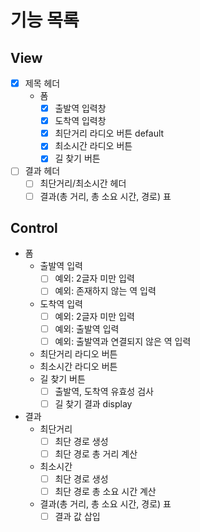 # 기능 목록

## View

- [x] 제목 헤더
  - 폼
    - [x] 출발역 입력창
    - [x] 도착역 입력창
    - [x] 최단거리 라디오 버튼 default
    - [x] 최소시간 라디오 버튼
    - [x] 길 찾기 버튼
- [ ] 결과 헤더
  - [ ] 최단거리/최소시간 헤더
  - [ ] 결과(총 거리, 총 소요 시간, 경로) 표

## Control

- 폼
  - 출발역 입력
    - [ ] 예외: 2글자 미만 입력
    - [ ] 예외: 존재하지 않는 역 입력
  - 도착역 입력
    - [ ] 예외: 2글자 미만 입력
    - [ ] 예외: 출발역 입력
    - [ ] 예외: 출발역과 연결되지 않은 역 입력
  - 최단거리 라디오 버튼
  - 최소시간 라디오 버튼
  - 길 찾기 버튼
    - [ ] 출발역, 도착역 유효성 검사
    - [ ] 길 찾기 결과 display
- 결과
  - 최단거리
    - [ ] 최단 경로 생성
    - [ ] 최단 경로 총 거리 계산
  - 최소시간
    - [ ] 최단 경로 생성
    - [ ] 최단 경로 총 소요 시간 계산
  - 결과(총 거리, 총 소요 시간, 경로) 표
    - [ ] 결과 값 삽입
